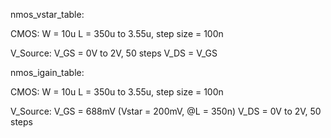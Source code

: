 nmos_vstar_table:

CMOS:
W = 10u
L = 350u to 3.55u, step size = 100n

V_Source:
V_GS = 0V to 2V, 50 steps
V_DS = V_GS

nmos_igain_table:

CMOS:
W = 10u
L = 350u to 3.55u, step size = 100n

V_Source:
V_GS = 688mV (Vstar = 200mV, @L = 350n)
V_DS = 0V to 2V, 50 steps
